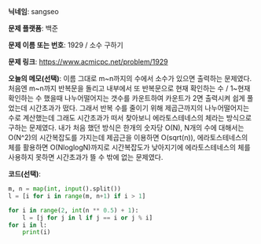 **닉네임**: sangseo

**문제 플랫폼**: 백준

**문제 이름 또는 번호**: 1929 / 소수 구하기

**문제 링크**: https://www.acmicpc.net/problem/1929

**오늘의 메모(선택)**: 이름 그대로 m~n까지의 수에서 소수가 있으면 출력하는 문제였다. 처음엔 m~n까지 반복문을 돌리고 내부에서 또 반복문으로 현재 확인하는 수 / 1~현재 확인하는 수 했을때 나누어떨어지는 갯수를 카운트하여 카운트가 2면 출력시켜 쉽게 풀었는데 시간초과가 떴다.
그래서 반복 수를 줄이기 위해 제곱근까지의 나누어떨어지는 수로 계산했는데 그래도 시간초과가 떠서 찾아보니 에라토스테네스의 체라는 방식으로 구하는 문제였다. 내가 처음 했던 방식은 한개의 숫자당 O(N), N개의 수에 대해서는 O(N^2)의 시간복잡도를 가지는데 제곱근을 이용하면 O(sqrt(n)), 에라토스테네스의 체를 활용하면 O(NloglogN)까지로 시간복잡도가 낮아지기에 에라토스테네스의 체를 사용하지 못하면 시간초과가 뜰 수 밖에 없는 문제였다.

**코드(선택)**:
```python
m, n = map(int, input().split())
l = [i for i in range(m, n+1) if i > 1]

for i in range(2, int(n ** 0.5) + 1):
    l = [j for j in l if j == i or j % i]
for i in l:
    print(i)
```
